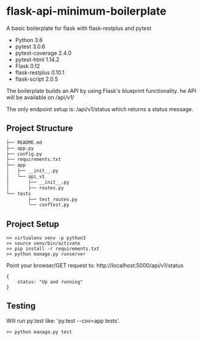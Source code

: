 # flask-api-minimum-boilerplate
A basic boilerplate for flask with flask-restplus and pytest

* Python 3.6
* pytest 3.0.6
* pytest-coverage 2.4.0
* pytest-html 1.14.2
* Flask 0.12
* flask-restplus 0.10.1
* flask-script 2.0.5

The boilerplate builds an API by using Flask's blueprint functionality. 
he API will be available on /api/v1/

The only endpoint setup is: /api/v1/status which returns a status message.

## Project Structure
  ```sh
  ├── README.md
  ├── app.py
  ├── config.py
  ├── requirements.txt
  ├── app
  │   ├── __init__.py
  │   └── api_v1
  │       ├── __init__.py
  │       ├── routes.py
  └── tests
          ├── test_routes.py
          └── conftest.py
  ```
  
## Project Setup
```
>> virtualenv venv -p python3
>> source venv/bin/activate
>> pip install -r requirements.txt
>> python manage.py runserver
```
Point your browser/GET request to:
http://localhost:5000/api/v1/status

```
{
    status: "Up and running"
}
```


## Testing

Will run py.test like: 'py.test --cov=app tests'.
```
>> python manage.py test
```
